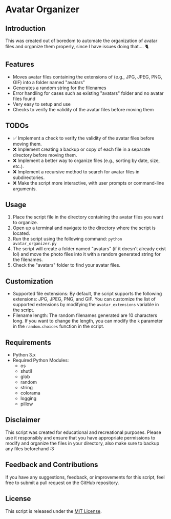 # Avatar Organizer

## Introduction
This was created out of boredom to automate the organization of avatar files and organize them properly, since I have issues doing that.... 🐈

## Features
- Moves avatar files containing the extensions of (e.g., JPG, JPEG, PNG, GIF) into a folder named "avatars"
- Generates a random string for the filenames
- Error handling for cases such as existing "avatars" folder and no avatar files found
- Very easy to setup and use
- Checks to verify the validity of the avatar files before moving them

## TODOs
- ✅ Implement a check to verify the validity of the avatar files before moving them.
- ❌ Implement creating a backup or copy of each file in a separate directory before moving them.
- ❌ Implement a better way to organize files (e.g., sorting by date, size, etc.).
- ❌ Implement a recursive method to search for avatar files in subdirectories.
- ❌ Make the script more interactive, with user prompts or command-line arguments.

## Usage
1. Place the script file in the directory containing the avatar files you want to organize.
2. Open up a terminal and navigate to the directory where the script is located.
3. Run the script using the following command: `python avatar_organizer.py`
4. The script will create a folder named "avatars" (if it doesn't already exist lol) and move the photo files into it with a random generated string for the filenames.
5. Check the "avatars" folder to find your avatar files.

## Customization
- Supported file extensions: By default, the script supports the following extensions: JPG, JPEG, PNG, and GIF. You can customize the list of supported extensions by modifying the `avatar_extensions` variable in the script.
- Filename length: The random filenames generated are 10 characters long. If you want to change the length, you can modify the `k` parameter in the `random.choices` function in the script.


## Requirements
- Python 3.x
- Required Python Modules:
  - os
  - shutil
  - glob
  - random
  - string
  - colorama
  - logging
  - pillow

## Disclaimer
This script was created for educational and recreational purposes. Please use it responsibly and ensure that you have appropriate permissions to modify and organize the files in your directory, also make sure to backup any files beforehand :3

## Feedback and Contributions
If you have any suggestions, feedback, or improvements for this script, feel free to submit a pull request on the GitHub repository.

## License
This script is released under the [MIT License](LICENSE).
